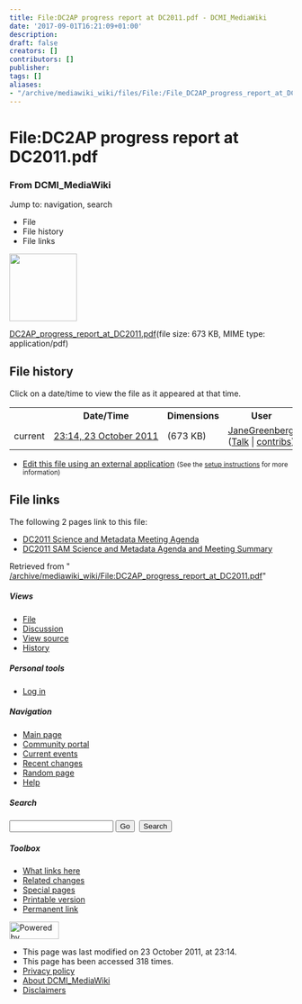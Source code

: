 ```yaml
---
title: File:DC2AP progress report at DC2011.pdf - DCMI_MediaWiki
date: '2017-09-01T16:21:09+01:00'
description: 
draft: false
creators: []
contributors: []
publisher: 
tags: []
aliases:
- "/archive/mediawiki_wiki/files/File:/File_DC2AP_progress_report_at_DC2011.pdf.html"
---
```


<a id="top"></a>
# File:DC2AP progress report at DC2011.pdf

### From DCMI\_MediaWiki

Jump to: navigation, search
<!-- start content -->
- File
- File history
- File links

 [<img alt="" src="/skins/common/images/icons/fileicon-pdf.png" width="120" height="120">](/archive/mediawiki_wiki/files/DC2AP_progress_report_at_DC2011.pdf)

[DC2AP\_progress\_report\_at\_DC2011.pdf](/archive/mediawiki_wiki/files/DC2AP_progress_report_at_DC2011.pdf "DC2AP progress report at DC2011.pdf")‎(file size: 673 KB, MIME type: application/pdf)

<!-- 
NewPP limit report
Preprocessor node count: 0/1000000
Post-expand include size: 0/2097152 bytes
Template argument size: 0/2097152 bytes
Expensive parser function count: 0/100
-->
## File history

Click on a date/time to view the file as it appeared at that time.

<table class="wikitable filehistory">
  <tr>
    <td></td>
    <th>Date/Time</th>
    <th>Dimensions</th>
    <th>User</th>
    <th>Comment</th>
  </tr>
  <tr>
    <td>current</td>
    <td class="filehistory-selected" style="white-space: nowrap;"><a href="/archive/mediawiki_wiki/files/DC2AP_progress_report_at_DC2011.pdf">23:14, 23 October 2011</a></td>
    <td> <span style="white-space: nowrap;">(673 KB)</span>
    </td>
    <td>
      <a href="/index.php?title=User:JaneGreenberg&amp;action=edit&amp;redlink=1" class="new mw-userlink" title="User:JaneGreenberg (page does not exist)">JaneGreenberg</a> <span style="white-space: nowrap;"> <span class="mw-usertoollinks">(<a href="/index.php?title=User_talk:JaneGreenberg&amp;action=edit&amp;redlink=1" class="new" title="User talk:JaneGreenberg (page does not exist)">Talk</a> | <a href="/index.php/Special:Contributions/JaneGreenberg" title="Special:Contributions/JaneGreenberg">contribs</a>)</span></span>
    </td>
    <td></td>
  </tr>
</table>

  

- [Edit this file using an external application](/index.php?title=File:DC2AP_progress_report_at_DC2011.pdf&action=edit&externaledit=true&mode=file "File:DC2AP progress report at DC2011.pdf") <small>(See the <a href="http://www.mediawiki.org/wiki/Manual:External_editors" class="external text" rel="nofollow">setup instructions</a> for more information)</small>

## File links

The following 2 pages link to this file:

- [DC2011 Science and Metadata Meeting Agenda](/index.php/DC2011_Science_and_Metadata_Meeting_Agenda "DC2011 Science and Metadata Meeting Agenda")
- [DC2011 SAM Science and Metadata Agenda and Meeting Summary](/index.php/DC2011_SAM_Science_and_Metadata_Agenda_and_Meeting_Summary "DC2011 SAM Science and Metadata Agenda and Meeting Summary")

Retrieved from " [/archive/mediawiki_wiki/File:DC2AP\_progress\_report\_at\_DC2011.pdf](/archive/mediawiki_wiki/files/File:/File:DC2AP_progress_report_at_DC2011.pdf.html)"

<!-- end content -->

##### Views

- [File](/archive/mediawiki_wiki/files/File:/File:DC2AP_progress_report_at_DC2011.pdf.html "View the file page [c]")
- [Discussion](/index.php?title=File_talk:DC2AP_progress_report_at_DC2011.pdf&action=edit&redlink=1 "Discussion about the content page [t]")
- [View source](/index.php?title=File:DC2AP_progress_report_at_DC2011.pdf&action=edit "This page is protected.
You can view its source [e]")
- [History](/index.php?title=File:DC2AP_progress_report_at_DC2011.pdf&action=history "Past revisions of this page [h]")

##### Personal tools

- [Log in](/index.php?title=Special:UserLogin&returnto=File:DC2AP_progress_report_at_DC2011.pdf "You are encouraged to log in; however, it is not mandatory [o]")

<script type="text/javascript"> if (window.isMSIE55) fixalpha(); </script>

##### Navigation

- [Main page](/index.php/Main_Page "Visit the main page [z]")
- [Community portal](/index.php/DCMI_MediaWiki:Community_portal "About the project, what you can do, where to find things")
- [Current events](/index.php/DCMI_MediaWiki:Current_events "Find background information on current events")
- [Recent changes](/index.php/Special:RecentChanges "The list of recent changes in the wiki [r]")
- [Random page](/index.php/Special:Random "Load a random page [x]")
- [Help](/index.php/Help:Contents "The place to find out")

##### <label for="searchInput">Search</label>

<form action="/index.php" id="searchform">
				<input type="hidden" name="title" value="Special:Search">
				<input id="searchInput" title="Search DCMI_MediaWiki" accesskey="f" type="search" name="search">
				<input type="submit" name="go" class="searchButton" id="searchGoButton" value="Go" title="Go to a page with this exact name if exists"> 
				<input type="submit" name="fulltext" class="searchButton" id="mw-searchButton" value="Search" title="Search the pages for this text">
			</form>

##### Toolbox

- [What links here](/index.php/Special:WhatLinksHere/File:DC2AP_progress_report_at_DC2011.pdf "List of all wiki pages that link here [j]")
- [Related changes](/index.php/Special:RecentChangesLinked/File:DC2AP_progress_report_at_DC2011.pdf "Recent changes in pages linked from this page [k]")
- [Special pages](/index.php/Special:SpecialPages "List of all special pages [q]")
- [Printable version](/index.php?title=File:DC2AP_progress_report_at_DC2011.pdf&printable=yes "Printable version of this page [p]")
- [Permanent link](/index.php?title=File:DC2AP_progress_report_at_DC2011.pdf&oldid=1462 "Permanent link to this revision of the page")

<!-- end of the left (by default at least) column -->

 [<img src="/skins/common/images/poweredby_mediawiki_88x31.png" height="31" width="88" alt="Powered by MediaWiki">](http://www.mediawiki.org/)

- This page was last modified on 23 October 2011, at 23:14.
- This page has been accessed 318 times.
- [Privacy policy](/index.php/DCMI_MediaWiki:Privacy_policy "DCMI MediaWiki:Privacy policy")
- [About DCMI\_MediaWiki](/index.php/DCMI_MediaWiki:About "DCMI MediaWiki:About")
- [Disclaimers](/index.php/DCMI_MediaWiki:General_disclaimer "DCMI MediaWiki:General disclaimer")

<script>if (window.runOnloadHook) runOnloadHook();</script><!-- Served in 0.456 secs. -->
